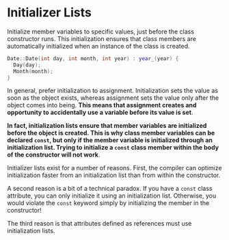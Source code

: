 # Initializer Lists

Initialize member variables to specific values, just before the class
constructor runs. This initialization ensures that class members are
automatically initialized when an instance of the class is created.

```cpp
Date::Date(int day, int month, int year) : year_(year) {
  Day(day);
  Month(month);
}
```

In general, prefer initialization to assignment. Initialization sets the
value as soon as the object exists, whereas assignment sets
the value only after the object comes into being. **This means that assignment
creates and opportunity to accidentally use a variable before its value is set**.

**In fact, initialization lists ensure that member variables are initialized
before the object is created. This is why class member variables can be
declared `const`, but only if the member variable is initialized through an
initialization list. Trying to initialize a `const` class member within the body
of the constructor will not work**.

Initializer lists exist for a number of reasons. First, the compiler can
optimize initialization faster from an initialization list than from within the
constructor.

A second reason is a bit of a technical paradox. If you have a `const` class
attribute, you can only initialize it using an initialization list. Otherwise,
you would violate the `const` keyword simply by initializing the member in the
constructor!

The third reason is that attributes defined as references must use
initialization lists.
